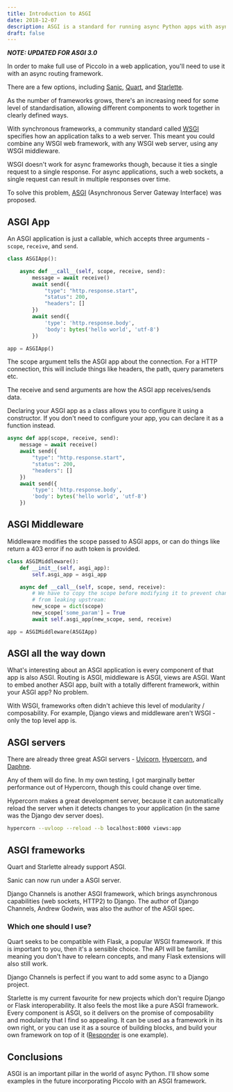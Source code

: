 ```yaml
---
title: Introduction to ASGI
date: 2018-12-07
description: ASGI is a standard for running async Python apps with async web servers.
draft: false
---
```


***NOTE: UPDATED FOR ASGI 3.0***

In order to make full use of Piccolo in a web application, you'll need to use it with an async routing framework.

There are a few options, including [Sanic](https://github.com/huge-success/sanic), [Quart](https://gitlab.com/pgjones/quart), and [Starlette](https://github.com/encode/starlette).

As the number of frameworks grows, there's an increasing need for some level of standardisation, allowing different components to work together in clearly defined ways.

With synchronous frameworks, a community standard called [WSGI](https://www.python.org/dev/peps/pep-3333/) specifies how an application talks to a web server. This meant you could combine any WSGI web framework, with any WSGI web server, using any WSGI middleware.

WSGI doesn't work for async frameworks though, because it ties a single request to a single response. For async applications, such a web sockets, a single request can result in multiple responses over time.

To solve this problem, [ASGI](https://asgi.readthedocs.io/en/latest/) (Asynchronous Server Gateway Interface) was proposed.

## ASGI App

An ASGI application is just a callable, which accepts three arguments - `scope`, `receive`, and `send`.

```python
class ASGIApp():

    async def __call__(self, scope, receive, send):
        message = await receive()
        await send({
            "type": "http.response.start",
            "status": 200,
            "headers": []
        })
        await send({
            'type': 'http.response.body',
            'body': bytes('hello world', 'utf-8')
        })

app = ASGIApp()
```

The scope argument tells the ASGI app about the connection. For a HTTP connection, this will include things like headers, the path, query parameters etc.

The receive and send arguments are how the ASGI app receives/sends data.

Declaring your ASGI app as a class allows you to configure it using a constructor. If you don't need to configure your app, you can declare it as a function instead.

```python
async def app(scope, receive, send):
    message = await receive()
    await send({
        "type": "http.response.start",
        "status": 200,
        "headers": []
    })
    await send({
        'type': 'http.response.body',
        'body': bytes('hello world', 'utf-8')
    })
```

## ASGI Middleware

Middleware modifies the scope passed to ASGI apps, or can do things like return a 403 error if no auth token is provided.

```python
class ASGIMiddleware():
    def __init__(self, asgi_app):
        self.asgi_app = asgi_app

    async def __call__(self, scope, send, receive):
        # We have to copy the scope before modifying it to prevent changes
        # from leaking upstream:
        new_scope = dict(scope)
        new_scope['some_param'] = True
        await self.asgi_app(new_scope, send, receive)

app = ASGIMiddleware(ASGIApp)

```

## ASGI all the way down

What's interesting about an ASGI application is every component of that app is also ASGI. Routing is ASGI, middleware is ASGI, views are ASGI. Want to embed another ASGI app, built with a totally different framework, within your ASGI app? No problem.

With WSGI, frameworks often didn't achieve this level of modularity / composability. For example, Django views and middleware aren't WSGI - only the top level app is.

## ASGI servers

There are already three great ASGI servers - [Uvicorn](https://github.com/encode/uvicorn), [Hypercorn](https://gitlab.com/pgjones/hypercorn), and [Daphne](https://github.com/django/daphne).

Any of them will do fine. In my own testing, I got marginally better performance out of Hypercorn, though this could change over time.

Hypercorn makes a great development server, because it can automatically reload the server when it detects changes to your application (in the same was the Django dev server does).

```bash
hypercorn --uvloop --reload --b localhost:8000 views:app
```

## ASGI frameworks

Quart and Starlette already support ASGI.

Sanic can now run under a ASGI server.

Django Channels is another ASGI framework, which brings asynchronous capabilities (web sockets, HTTP2) to Django. The author of Django Channels, Andrew Godwin, was also the author of the ASGI spec.

### Which one should I use?

Quart seeks to be compatible with Flask, a popular WSGI framework. If this is important to you, then it's a sensible choice. The API will be familiar, meaning you don't have to relearn concepts, and many Flask extensions will also still work.

Django Channels is perfect if you want to add some async to a Django project.

Starlette is my current favourite for new projects which don't require Django or Flask interoperability. It also feels the most like a pure ASGI framework. Every component is ASGI, so it delivers on the promise of composability and modularity that I find so appealing. It can be used as a framework in its own right, or you can use it as a source of building blocks, and build your own framework on top of it ([Responder](https://github.com/kennethreitz/responder) is one example).

## Conclusions

ASGI is an important pillar in the world of async Python. I'll show some examples in the future incorporating Piccolo with an ASGI framework.
